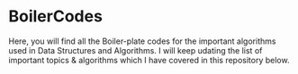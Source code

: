 # BoilerCodes
Here, you will find all the Boiler-plate codes for the important algorithms used in Data Structures and Algorithms. 
I will keep udating the list of important topics & algorithms which I have covered in this repository below. 
